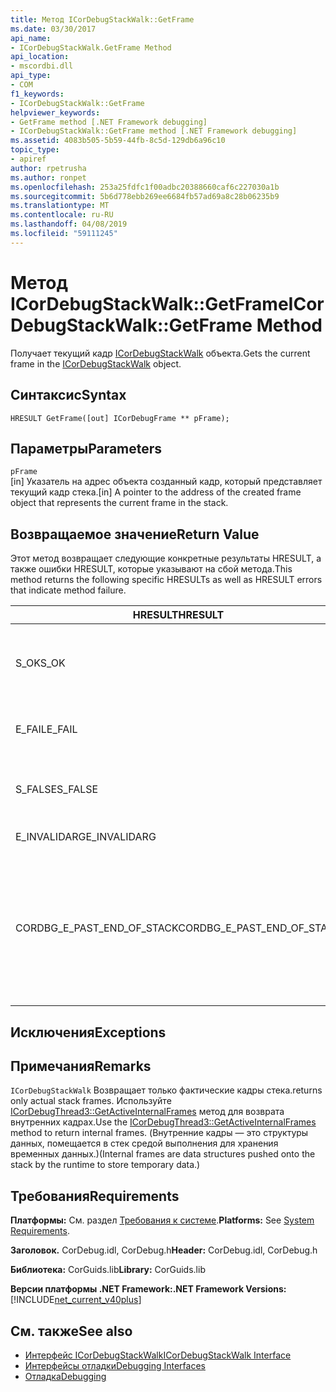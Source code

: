 ```yaml
---
title: Метод ICorDebugStackWalk::GetFrame
ms.date: 03/30/2017
api_name:
- ICorDebugStackWalk.GetFrame Method
api_location:
- mscordbi.dll
api_type:
- COM
f1_keywords:
- ICorDebugStackWalk::GetFrame
helpviewer_keywords:
- GetFrame method [.NET Framework debugging]
- ICorDebugStackWalk::GetFrame method [.NET Framework debugging]
ms.assetid: 4083b505-5b59-44fb-8c5d-129db6a96c10
topic_type:
- apiref
author: rpetrusha
ms.author: ronpet
ms.openlocfilehash: 253a25fdfc1f00adbc20388660caf6c227030a1b
ms.sourcegitcommit: 5b6d778ebb269ee6684fb57ad69a8c28b06235b9
ms.translationtype: MT
ms.contentlocale: ru-RU
ms.lasthandoff: 04/08/2019
ms.locfileid: "59111245"
---
```

# <a name="icordebugstackwalkgetframe-method"></a><span data-ttu-id="c6132-102">Метод ICorDebugStackWalk::GetFrame</span><span class="sxs-lookup"><span data-stu-id="c6132-102">ICorDebugStackWalk::GetFrame Method</span></span>
<span data-ttu-id="c6132-103">Получает текущий кадр [ICorDebugStackWalk](../../../../docs/framework/unmanaged-api/debugging/icordebugstackwalk-interface.md) объекта.</span><span class="sxs-lookup"><span data-stu-id="c6132-103">Gets the current frame in the [ICorDebugStackWalk](../../../../docs/framework/unmanaged-api/debugging/icordebugstackwalk-interface.md) object.</span></span>  
  
## <a name="syntax"></a><span data-ttu-id="c6132-104">Синтаксис</span><span class="sxs-lookup"><span data-stu-id="c6132-104">Syntax</span></span>  
  
```  
HRESULT GetFrame([out] ICorDebugFrame ** pFrame);  
```  
  
## <a name="parameters"></a><span data-ttu-id="c6132-105">Параметры</span><span class="sxs-lookup"><span data-stu-id="c6132-105">Parameters</span></span>  
 `pFrame`  
 <span data-ttu-id="c6132-106">[in] Указатель на адрес объекта созданный кадр, который представляет текущий кадр стека.</span><span class="sxs-lookup"><span data-stu-id="c6132-106">[in] A pointer to the address of the created frame object that represents the current frame in the stack.</span></span>  
  
## <a name="return-value"></a><span data-ttu-id="c6132-107">Возвращаемое значение</span><span class="sxs-lookup"><span data-stu-id="c6132-107">Return Value</span></span>  
 <span data-ttu-id="c6132-108">Этот метод возвращает следующие конкретные результаты HRESULT, а также ошибки HRESULT, которые указывают на сбой метода.</span><span class="sxs-lookup"><span data-stu-id="c6132-108">This method returns the following specific HRESULTs as well as HRESULT errors that indicate method failure.</span></span>  
  
|<span data-ttu-id="c6132-109">HRESULT</span><span class="sxs-lookup"><span data-stu-id="c6132-109">HRESULT</span></span>|<span data-ttu-id="c6132-110">Описание</span><span class="sxs-lookup"><span data-stu-id="c6132-110">Description</span></span>|  
|-------------|-----------------|  
|<span data-ttu-id="c6132-111">S_OK</span><span class="sxs-lookup"><span data-stu-id="c6132-111">S_OK</span></span>|<span data-ttu-id="c6132-112">Среда выполнения успешно возвращено текущего кадра.</span><span class="sxs-lookup"><span data-stu-id="c6132-112">The runtime successfully returned the current frame.</span></span>|  
|<span data-ttu-id="c6132-113">E_FAIL</span><span class="sxs-lookup"><span data-stu-id="c6132-113">E_FAIL</span></span>|<span data-ttu-id="c6132-114">Текущий кадр не возвращен.</span><span class="sxs-lookup"><span data-stu-id="c6132-114">The current frame was not returned.</span></span>|  
|<span data-ttu-id="c6132-115">S_FALSE</span><span class="sxs-lookup"><span data-stu-id="c6132-115">S_FALSE</span></span>|<span data-ttu-id="c6132-116">Текущий кадр является кадром стека.</span><span class="sxs-lookup"><span data-stu-id="c6132-116">The current frame is a native stack frame.</span></span>|  
|<span data-ttu-id="c6132-117">E_INVALIDARG</span><span class="sxs-lookup"><span data-stu-id="c6132-117">E_INVALIDARG</span></span>|`pFrame` <span data-ttu-id="c6132-118">имеет значение null.</span><span class="sxs-lookup"><span data-stu-id="c6132-118">is null.</span></span>|  
|<span data-ttu-id="c6132-119">CORDBG_E_PAST_END_OF_STACK</span><span class="sxs-lookup"><span data-stu-id="c6132-119">CORDBG_E_PAST_END_OF_STACK</span></span>|<span data-ttu-id="c6132-120">Указатель кадра уже находится в конце стека; Таким образом может осуществляться без дополнительных кадров.</span><span class="sxs-lookup"><span data-stu-id="c6132-120">The frame pointer is already at the end of the stack; therefore, no additional frames can be accessed.</span></span>|  
  
## <a name="exceptions"></a><span data-ttu-id="c6132-121">Исключения</span><span class="sxs-lookup"><span data-stu-id="c6132-121">Exceptions</span></span>  
  
## <a name="remarks"></a><span data-ttu-id="c6132-122">Примечания</span><span class="sxs-lookup"><span data-stu-id="c6132-122">Remarks</span></span>  
 `ICorDebugStackWalk` <span data-ttu-id="c6132-123">Возвращает только фактические кадры стека.</span><span class="sxs-lookup"><span data-stu-id="c6132-123">returns only actual stack frames.</span></span> <span data-ttu-id="c6132-124">Используйте [ICorDebugThread3::GetActiveInternalFrames](../../../../docs/framework/unmanaged-api/debugging/icordebugthread3-getactiveinternalframes-method.md) метод для возврата внутренних кадрах.</span><span class="sxs-lookup"><span data-stu-id="c6132-124">Use the [ICorDebugThread3::GetActiveInternalFrames](../../../../docs/framework/unmanaged-api/debugging/icordebugthread3-getactiveinternalframes-method.md) method to return internal frames.</span></span> <span data-ttu-id="c6132-125">(Внутренние кадры — это структуры данных, помещается в стек средой выполнения для хранения временных данных.)</span><span class="sxs-lookup"><span data-stu-id="c6132-125">(Internal frames are data structures pushed onto the stack by the runtime to store temporary data.)</span></span>  
  
## <a name="requirements"></a><span data-ttu-id="c6132-126">Требования</span><span class="sxs-lookup"><span data-stu-id="c6132-126">Requirements</span></span>  
 <span data-ttu-id="c6132-127">**Платформы:** См. раздел [Требования к системе](../../../../docs/framework/get-started/system-requirements.md).</span><span class="sxs-lookup"><span data-stu-id="c6132-127">**Platforms:** See [System Requirements](../../../../docs/framework/get-started/system-requirements.md).</span></span>  
  
 <span data-ttu-id="c6132-128">**Заголовок.** CorDebug.idl, CorDebug.h</span><span class="sxs-lookup"><span data-stu-id="c6132-128">**Header:** CorDebug.idl, CorDebug.h</span></span>  
  
 <span data-ttu-id="c6132-129">**Библиотека:** CorGuids.lib</span><span class="sxs-lookup"><span data-stu-id="c6132-129">**Library:** CorGuids.lib</span></span>  
  
 **<span data-ttu-id="c6132-130">Версии платформы .NET Framework:</span><span class="sxs-lookup"><span data-stu-id="c6132-130">.NET Framework Versions:</span></span>** [!INCLUDE[net_current_v40plus](../../../../includes/net-current-v40plus-md.md)]  
  
## <a name="see-also"></a><span data-ttu-id="c6132-131">См. также</span><span class="sxs-lookup"><span data-stu-id="c6132-131">See also</span></span>

- [<span data-ttu-id="c6132-132">Интерфейс ICorDebugStackWalk</span><span class="sxs-lookup"><span data-stu-id="c6132-132">ICorDebugStackWalk Interface</span></span>](../../../../docs/framework/unmanaged-api/debugging/icordebugstackwalk-interface.md)
- [<span data-ttu-id="c6132-133">Интерфейсы отладки</span><span class="sxs-lookup"><span data-stu-id="c6132-133">Debugging Interfaces</span></span>](../../../../docs/framework/unmanaged-api/debugging/debugging-interfaces.md)
- [<span data-ttu-id="c6132-134">Отладка</span><span class="sxs-lookup"><span data-stu-id="c6132-134">Debugging</span></span>](../../../../docs/framework/unmanaged-api/debugging/index.md)
